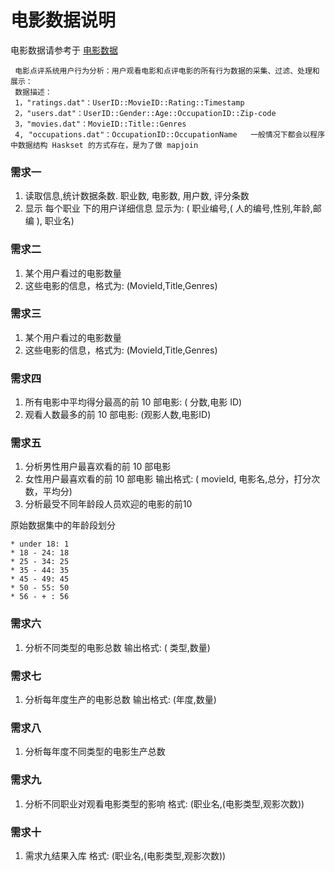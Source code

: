 # 电影数据说明

电影数据请参考于 [电影数据](moive-data)

```
 电影点评系统用户行为分析：用户观看电影和点评电影的所有行为数据的采集、过滤、处理和展示：
 数据描述：
 1，"ratings.dat"：UserID::MovieID::Rating::Timestamp
 2，"users.dat"：UserID::Gender::Age::OccupationID::Zip-code
 3，"movies.dat"：MovieID::Title::Genres
 4, "occupations.dat"：OccupationID::OccupationName   一般情况下都会以程序中数据结构 Haskset 的方式存在，是为了做 mapjoin
```

### 需求一

1. 读取信息,统计数据条数.   职业数, 电影数, 用户数, 评分条数
1. 显示 每个职业 下的用户详细信息    显示为:  (   职业编号,( 人的编号,性别,年龄,邮编 ), 职业名)

### 需求二

1. 某个用户看过的电影数量
1. 这些电影的信息，格式为:  (MovieId,Title,Genres)

### 需求三

1. 某个用户看过的电影数量
1. 这些电影的信息，格式为:  (MovieId,Title,Genres)

### 需求四

1. 所有电影中平均得分最高的前 10 部电影:    ( 分数,电影 ID)
1. 观看人数最多的前 10 部电影:   (观影人数,电影ID)


### 需求五

1. 分析男性用户最喜欢看的前 10 部电影
1. 女性用户最喜欢看的前 10 部电影  输出格式:  ( movieId, 电影名,总分，打分次数，平均分)
1. 分析最受不同年龄段人员欢迎的电影的前10 

原始数据集中的年龄段划分

```
* under 18: 1
* 18 - 24: 18
* 25 - 34: 25
* 35 - 44: 35
* 45 - 49: 45
* 50 - 55: 50
* 56 - + : 56
```

### 需求六

1. 分析不同类型的电影总数  输出格式: ( 类型,数量)


### 需求七

1. 分析每年度生产的电影总数  输出格式: (年度,数量)

### 需求八

1. 分析每年度不同类型的电影生产总数

### 需求九

1. 分析不同职业对观看电影类型的影响 格式: (职业名,(电影类型,观影次数))

### 需求十

1. 需求九结果入库 格式:  (职业名,(电影类型,观影次数))
